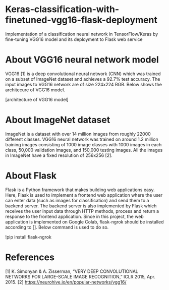 # Keras-classification-with-finetuned-vgg16-flask-deployment
Implementation of a classification neural network in TensorFlow/Keras by fine-tuning VGG16 model and its deployment to Flask web service

# About VGG16 neural network model
VGG16 [1] is a deep convolutional neural network (CNN) which was trained on a subset of ImageNet dataset and achieves a 92.7% test accuracy. The input images to VGG16 network are of size 224x224 RGB. Below shows the architecure of VGG16 model.

[architecture of VGG16 model]

# About ImageNet dataset
ImageNet is a dataset with over 14 million images from roughly 22000 different classes. VGG16 neural network was trained on around 1.2 million training images consisting of 1000 image classes with 1000 images in each class, 50,000 validation images, and 150,000 testing images. All the images in ImageNet have a fixed resolution of 256x256 [2].

# About Flask
Flask is a Python framework that makes building web applications easy. Here, Flask is used to implement a frontend web application where the user can enter data (such as images for classification) and send them to a backend server. The backend server is also implemented by Flask which receives the user input data through HTTP methods, process and return a response to the frontend application. Since in this project, the web application is implemented on Google Colab, flask-ngrok should be installed according to []. Below command is used to do so.

!pip install flask-ngrok

# References
[1] K. Simonyan & A. Zisserman, “VERY DEEP CONVOLUTIONAL NETWORKS FOR LARGE-SCALE IMAGE RECOGNITION,” ICLR 2015, Apr. 2015.
[2] https://neurohive.io/en/popular-networks/vgg16/
